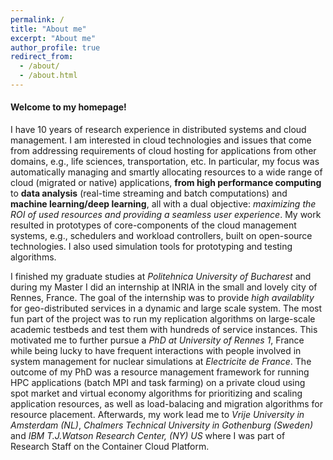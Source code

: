 ```yaml
---
permalink: /
title: "About me"
excerpt: "About me"
author_profile: true
redirect_from: 
  - /about/
  - /about.html
---
```


#### Welcome to my homepage!

I have 10 years of research experience in distributed systems and cloud management. I am interested in cloud technologies and issues that come from addressing requirements of cloud hosting for applications from other domains, e.g., life sciences, transportation, etc. In particular, my focus was automatically managing and smartly allocating resources to a wide range of cloud (migrated or native) applications, **from high performance computing** to **data analysis** (real-time streaming and batch computations) and **machine learning/deep learning**, all with a dual objective: *maximizing the ROI of used resources and providing a seamless user experience*. My work resulted in prototypes of core-components of the cloud management systems, e.g., schedulers and workload controllers, built on open-source technologies. I also used simulation tools for prototyping and testing algorithms.

I finished my graduate studies at *Politehnica University of Bucharest* and during my Master I did an internship at INRIA in the small and lovely city of Rennes, France. The goal of the internship was to provide *high availablity* for geo-distributed services in a dynamic and large scale system. The most fun part of the project was to run my replication algorithms on large-scale academic testbeds and test them with hundreds of service instances. This motivated me to further pursue a *PhD at University of Rennes 1*, France while being lucky to have frequent interactions with people involved in system management for nuclear simulations at *Electricite de France*. The outcome of my PhD was a resource management framework for running HPC applications (batch MPI and task farming) on a private cloud using spot market and virtual economy algorithms for prioritizing and scaling application resources, as well as load-balacing and migration algorithms for resource placement. Afterwards, my work lead me to *Vrije University in Amsterdam (NL)*, *Chalmers Technical University in Gothenburg (Sweden)* and *IBM T.J.Watson Research Center, (NY) US* where I was part of Research Staff on the Container Cloud Platform.
